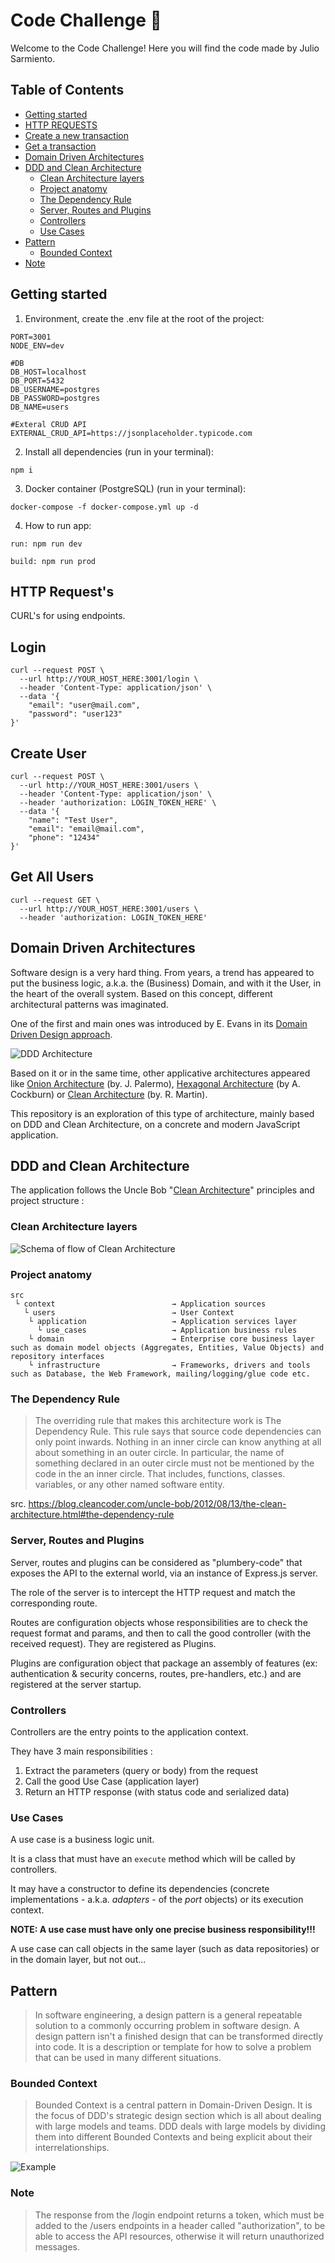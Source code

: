 # Code Challenge :rocket:

Welcome to the Code Challenge! Here you will find the code made by Julio Sarmiento.

## Table of Contents

- [Getting started](#getting-started)
- [HTTP REQUESTS](#http-requests)
- [Create a new transaction](#create-a-new-transaction)
- [Get a transaction](#get-a-transaction)
- [Domain Driven Architectures](#domain-driven-architectures)
- [DDD and Clean Architecture](#ddd-and-clean-architecture)
  - [Clean Architecture layers](#clean-architecture-layers)
  - [Project anatomy](#project-anatomy)
  - [The Dependency Rule](#the-dependency-rule)
  - [Server, Routes and Plugins](#server-routes-and-plugins)
  - [Controllers](#controllers)
  - [Use Cases](#use-cases)
- [Pattern](#pattern)
  - [Bounded Context](#bounded-context)
- [Note](#note)

## Getting started 

1. Environment, create the .env file at the root of the project:
```
PORT=3001
NODE_ENV=dev

#DB
DB_HOST=localhost
DB_PORT=5432
DB_USERNAME=postgres
DB_PASSWORD=postgres
DB_NAME=users

#Exteral CRUD API
EXTERNAL_CRUD_API=https://jsonplaceholder.typicode.com
```

2. Install all dependencies (run in your terminal):

``` 
npm i 
```

3. Docker container (PostgreSQL) (run in your terminal):
```
docker-compose -f docker-compose.yml up -d
```

4. How to run app:
```
run: npm run dev
```

```
build: npm run prod
```

## HTTP Request's

CURL's for using endpoints.


## Login
```
curl --request POST \
  --url http://YOUR_HOST_HERE:3001/login \
  --header 'Content-Type: application/json' \
  --data '{
	"email": "user@mail.com",
	"password": "user123"
}'
```
## Create User
```
curl --request POST \
  --url http://YOUR_HOST_HERE:3001/users \
  --header 'Content-Type: application/json' \
  --header 'authorization: LOGIN_TOKEN_HERE' \
  --data '{
	"name": "Test User",
	"email": "email@mail.com",
	"phone": "12434"
}'
```

## Get All Users
```
curl --request GET \
  --url http://YOUR_HOST_HERE:3001/users \
  --header 'authorization: LOGIN_TOKEN_HERE'
```

## Domain Driven Architectures

Software design is a very hard thing. From years, a trend has appeared to put the business logic, a.k.a. the (Business) Domain, and with it the User, in the heart of the overall system. Based on this concept, different architectural patterns was imaginated.

One of the first and main ones was introduced by E. Evans in its [Domain Driven Design approach](http://dddsample.sourceforge.net/architecture.html).

![DDD Architecture](https://res.cloudinary.com/practicaldev/image/fetch/s--5Izc96n2--/c_limit%2Cf_auto%2Cfl_progressive%2Cq_auto%2Cw_880/https://dev-to-uploads.s3.amazonaws.com/uploads/articles/neskpxcjjz9a53hs9xir.png)

Based on it or in the same time, other applicative architectures appeared like [Onion Architecture](https://jeffreypalermo.com/2008/07/the-onion-architecture-part-1/) (by. J. Palermo), [Hexagonal Architecture](https://alistair.cockburn.us/hexagonal-architecture/) (by A. Cockburn) or [Clean Architecture](https://8thlight.com/blog/uncle-bob/2012/08/13/the-clean-architecture.html) (by. R. Martin).

This repository is an exploration of this type of architecture, mainly based on DDD and Clean Architecture, on a concrete and modern JavaScript application.

## DDD and Clean Architecture

The application follows the Uncle Bob "[Clean Architecture](https://8thlight.com/blog/uncle-bob/2012/08/13/the-clean-architecture.html)" principles and project structure :

### Clean Architecture layers

![Schema of flow of Clean Architecture](https://1048636645-files.gitbook.io/~/files/v0/b/gitbook-legacy-files/o/assets%2F-MAffO8xa1ZWmgZvfeK2%2F-MBmS7EO8Fe7VVZVRc_Q%2F-MBmS9tX9OP1kMC9I4z6%2Fimage.png?alt=media&token=5aff66d7-0528-45ba-95d3-003b2b824ca0)

### Project anatomy

```
src
 └ context                          → Application sources
   └ users                          → User Context
    └ application                   → Application services layer
      └ use_cases                   → Application business rules
    └ domain                        → Enterprise core business layer such as domain model objects (Aggregates, Entities, Value Objects) and repository interfaces
    └ infrastructure                → Frameworks, drivers and tools such as Database, the Web Framework, mailing/logging/glue code etc.
```

### The Dependency Rule

> The overriding rule that makes this architecture work is The Dependency Rule. This rule says that source code dependencies can only point inwards. Nothing in an inner circle can know anything at all about something in an outer circle. In particular, the name of something declared in an outer circle must not be mentioned by the code in the an inner circle. That includes, functions, classes. variables, or any other named software entity.

src. https://blog.cleancoder.com/uncle-bob/2012/08/13/the-clean-architecture.html#the-dependency-rule

### Server, Routes and Plugins

Server, routes and plugins can be considered as "plumbery-code" that exposes the API to the external world, via an instance of Express.js server.

The role of the server is to intercept the HTTP request and match the corresponding route.

Routes are configuration objects whose responsibilities are to check the request format and params, and then to call the good controller (with the received request). They are registered as Plugins.

Plugins are configuration object that package an assembly of features (ex: authentication & security concerns, routes, pre-handlers, etc.) and are registered at the server startup.

### Controllers

Controllers are the entry points to the application context.

They have 3 main responsibilities :

1. Extract the parameters (query or body) from the request
2. Call the good Use Case (application layer)
3. Return an HTTP response (with status code and serialized data)

### Use Cases

A use case is a business logic unit.

It is a class that must have an `execute` method which will be called by controllers.

It may have a constructor to define its dependencies (concrete implementations - a.k.a. _adapters_ - of the _port_ objects) or its execution context.

**NOTE: A use case must have only one precise business responsibility!!!**

A use case can call objects in the same layer (such as data repositories) or in the domain layer, but not out...

## Pattern

> In software engineering, a design pattern is a general repeatable solution to a commonly occurring problem in software design. A design pattern isn't a finished design that can be transformed directly into code. It is a description or template for how to solve a problem that can be used in many different situations.

### Bounded Context

> Bounded Context is a central pattern in Domain-Driven Design. It is the focus of DDD's strategic design section which is all about dealing with large models and teams. DDD deals with large models by dividing them into different Bounded Contexts and being explicit about their interrelationships.

![Example](https://martinfowler.com/bliki/images/boundedContext/sketch.png)


### Note

> The response from the /login endpoint returns a token, which must be added to the /users endpoints in a header called "authorization", to be able to access the API resources, otherwise it will return unauthorized messages.
